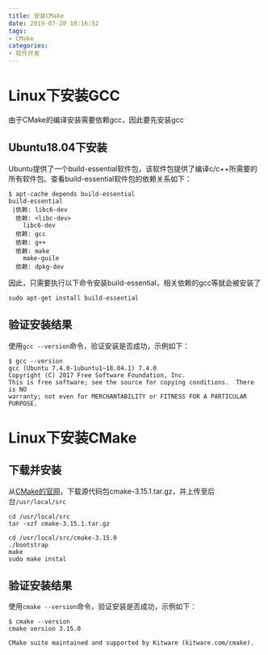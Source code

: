 ```yaml
---
title: 安装CMake
date: 2019-07-20 10:16:52
tags: 
- CMake
categories:
- 软件开发
---
```


# Linux下安装GCC
由于CMake的编译安装需要依赖gcc，因此要先安装gcc

## Ubuntu18.04下安装
Ubuntu提供了一个build-essential软件包，该软件包提供了编译c/c++所需要的所有软件包。查看build-essential软件包的依赖关系如下：
```
$ apt-cache depends build-essential
build-essential
 |依赖: libc6-dev
  依赖: <libc-dev>
    libc6-dev
  依赖: gcc
  依赖: g++
  依赖: make
    make-guile
  依赖: dpkg-dev

```

因此，只需要执行以下命令安装build-essential，相关依赖的gcc等就会被安装了
```
sudo apt-get install build-essential 
```

## 验证安装结果
使用`gcc --version`命令，验证安装是否成功，示例如下：
```
$ gcc --version
gcc (Ubuntu 7.4.0-1ubuntu1~18.04.1) 7.4.0
Copyright (C) 2017 Free Software Foundation, Inc.
This is free software; see the source for copying conditions.  There is NO
warranty; not even for MERCHANTABILITY or FITNESS FOR A PARTICULAR PURPOSE.
```

# Linux下安装CMake

## 下载并安装
从[CMake的官网](https://cmake.org/download/)，下载源代码包cmake-3.15.1.tar.gz，并上传至后台`/usr/local/src`

```
cd /usr/local/src
tar -xzf cmake-3.15.1.tar.gz

cd /usr/local/src/cmake-3.15.0
./bootstrap
make
sudo make instal
```

## 验证安装结果
使用`cmake --version`命令，验证安装是否成功，示例如下：
```
$ cmake --version
cmake version 3.15.0

CMake suite maintained and supported by Kitware (kitware.com/cmake).
```

